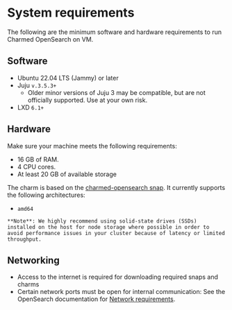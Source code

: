 
# System requirements

The following are the minimum software and hardware requirements to run Charmed OpenSearch on VM.

## Software

* Ubuntu 22.04 LTS (Jammy) or later
* Juju `v.3.5.3+` 
  * Older minor versions of Juju 3 may be compatible, but are not officially supported. Use at your own risk.
* LXD `6.1+`

## Hardware

Make sure your machine meets the following requirements:

* 16 GB of RAM.
* 4 CPU cores.
* At least 20 GB of available storage

The charm is based on the [charmed-opensearch snap](https://snapcraft.io/opensearch). It currently supports the following architectures:
* `amd64`

```{note}
**Note**: We highly recommend using solid-state drives (SSDs) installed on the host for node storage where possible in order to avoid performance issues in your cluster because of latency or limited throughput.
```

## Networking

* Access to the internet is required for downloading required snaps and charms
* Certain network ports must be open for internal communication: See the OpenSearch documentation for [Network requirements](https://opensearch.org/docs/2.6/install-and-configure/install-opensearch/index/#network-requirements).

